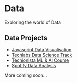 # Data
Exploring the world of Data

## Data Projects

- [Javascript Data Visualisation](https://observablehq.com/@workspace-data?tab=notebooks)
- [Techlabs Data Science Track](https://github.com/agcdtmr/data/tree/main/TechLabs)
- [Techionista ML & AI Course](https://github.com/agcdtmr/data/blob/main/Certificate-ML-AI.pdf)
- [Spotify Data Analysis](https://github.com/agcdtmr/spotify-data)

More coming soon...
